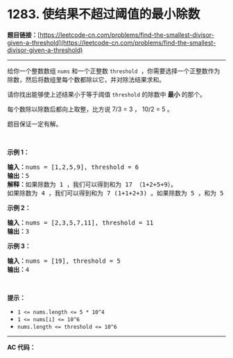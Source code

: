 # 1283. 使结果不超过阈值的最小除数

**题目链接：**[https://leetcode-cn.com/problems/find-the-smallest-divisor-given-a-threshold](https://leetcode-cn.com/problems/find-the-smallest-divisor-given-a-threshold)

---

<div class="content__1Y2H">
 <div class="notranslate">
  <p>给你一个整数数组&nbsp;<code>nums</code> 和一个正整数&nbsp;<code>threshold</code> &nbsp;，你需要选择一个正整数作为除数，然后将数组里每个数都除以它，并对除法结果求和。</p> 
  <p>请你找出能够使上述结果小于等于阈值&nbsp;<code>threshold</code>&nbsp;的除数中 <strong>最小</strong> 的那个。</p> 
  <p>每个数除以除数后都向上取整，比方说 7/3 = 3 ， 10/2 = 5 。</p> 
  <p>题目保证一定有解。</p> 
  <p>&nbsp;</p> 
  <p><strong>示例 1：</strong></p> 
  <pre class="language-text"><strong>输入：</strong>nums = [1,2,5,9], threshold = 6
<strong>输出：</strong>5
<strong>解释：</strong>如果除数为 1 ，我们可以得到和为 17 （1+2+5+9）。
如果除数为 4 ，我们可以得到和为 7 (1+1+2+3) 。如果除数为 5 ，和为 5 (1+1+1+2)。
</pre> 
  <p><strong>示例 2：</strong></p> 
  <pre class="language-text"><strong>输入：</strong>nums = [2,3,5,7,11], threshold = 11
<strong>输出：</strong>3
</pre> 
  <p><strong>示例 3：</strong></p> 
  <pre class="language-text"><strong>输入：</strong>nums = [19], threshold = 5
<strong>输出：</strong>4
</pre> 
  <p>&nbsp;</p> 
  <p><strong>提示：</strong></p> 
  <ul> 
   <li><code>1 &lt;= nums.length &lt;= 5 * 10^4</code></li> 
   <li><code>1 &lt;= nums[i] &lt;= 10^6</code></li> 
   <li><code>nums.length &lt;=&nbsp;threshold &lt;= 10^6</code></li> 
  </ul> 
 </div>
</div>

---

**AC 代码：**

```java

```
